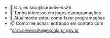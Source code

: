 - 👋 Olá, eu sou @saraoliveira26
- 👀 Tenho interesse em jogos e programações
- 🌱 Atualmente estou como fazer programações 
- 📫 Como me achar: entrando em contato com "sara.oliveira26@escola.pr.gov.br
<!---
saraoliveira26/saraoliveira26 is a ✨ special ✨ repository because its `README.md` (this file) appears on your GitHub profile.
You can click the Preview link to take a look at your changes.
--->
